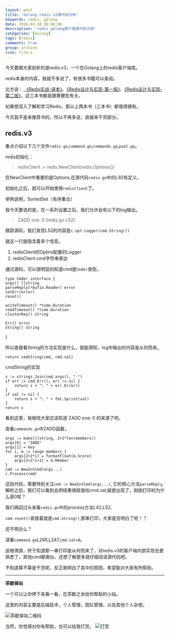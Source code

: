 ```yaml
---
layout: post
title: 'Golang redis.v3源代码分析'
keywords: redis, golang
date: 2016-01-30 00:00:00
description: 'redis golang客户端源代码分析'
categories: [Golang]
tags: [redis]
comments: true
group: archive
icon: file-o
---
```


今天要跟大家剖析的是redis.v3，一个在Golang上的redis客户端库。

redis本身的内容，我就不多说了，有很多书籍可以查阅。

<!--more-->

比方说：
[《Redis实战-译本》](http://redisinaction.com/)、[《Redis设计与实现-第一版》](http://origin.redisbook.com/)、[《Redis设计与实现-第二版》](http://redisbook.com/)，这三本书都是跟黄健宏有关。

如果想深入了解和学习Redis，那以上两本书（三本书）都值得拥有。

今天我不是来推荐书的，所以不再多说，直接来干货部分。

## redis.v3 ##

重点介绍以下几个文件`redis.go`,`command.go`,`commands.go`,`pool.go`。

redis初始化：

>redisClient := redis.NewClient(redis.Options{})

在NewClient中重要的是Options,在源代码`redis.go`中的L92有定义。

初始化之后，就可以开始使用`redisClient`了。

举例说明，SortedSet（有序集合）

我今天要说的是，在一系列设置之后，我们允许会有以下的log输出。

>ZADD one: 0 [redis.go L52]

跟踪源码，我们发现L52的内容是`c.opt.Logger(cmd.String())`

就这一行就隐含着多个信息。

1. redisClient的Optins配置的Logger
2. redisClient cmd字符串表达

通过源码，可以很明显的知道cmd是`Cmder`类型。

	type Cmder interface {
	args() []string
	parseReply(*bufio.Reader) error
	setErr(error)
	reset()

	writeTimeout() *time.Duration
	readTimeout() *time.Duration
	clusterKey() string

	Err() error
	String() string
}

所以直接看String的方法实现是什么，就能得知，log中输出的内容是从何而来。

	return cmdString(cmd, cmd.val)

cmdString的实现

	s := strings.Join(cmd.args(), " ")
	if err := cmd.Err(); err != nil {
		return s + ": " + err.Error()
	}
	if val != nil {
		return s + ": " + fmt.Sprint(val)
	}
	return s


看到这里，我相信大家应该知道 ZADD one: 0 的来源了吧。

查看`commands.go`中ZADD函数，


	args := make([]string, 2+2*len(members))
	args[0] = "ZADD"
	args[1] = key
	for i, m := range members {
		args[2+2*i] = formatFloat(m.Score)
		args[2+2*i+1] = m.Member
	}
	cmd := NewIntCmd(args...)
	c.Process(cmd)


这段代码，需要特别关注`cmd := NewIntCmd(args...)`, 它的核心方法`parseReply`,解析之后，我们可以看到会把结果值赋值给cmd.val,疑惑出现了，刚刚打印的为什么是0呢？

我们再回过头来看`redis.go`中的process方法L42,L52,

`cmd.reset()`紧接着就是`cmd.String()`,那串打印，大家是否明白了呢！？

还不明白么？

请看`command.go`L246,L247,`cmd.val=0`。

追根溯源，终于知道那一串打印是从何而来了，对redis.v3的客户端内部实现也更熟悉了，其他cmd都类似，还想了解更多就仔细阅读源代码吧。

不知道算不算是干货呢，反正我明白了其中的原因，希望能对大家有所帮助。

----

**茶歇驿站**

一个可以让你停下来看一看，在茶歇之余给你帮助的小站。

这里的内容主要是后端技术，个人管理，团队管理，以及其他个人杂想。

![茶歇驿站二维码](http://oqos7hrvp.bkt.clouddn.com/blog/tech_tea.jpg)

当然，你觉得对你有帮助，也可以给我打赏。
![打赏](http://oqos7hrvp.bkt.clouddn.com/blog/wxpay.png)